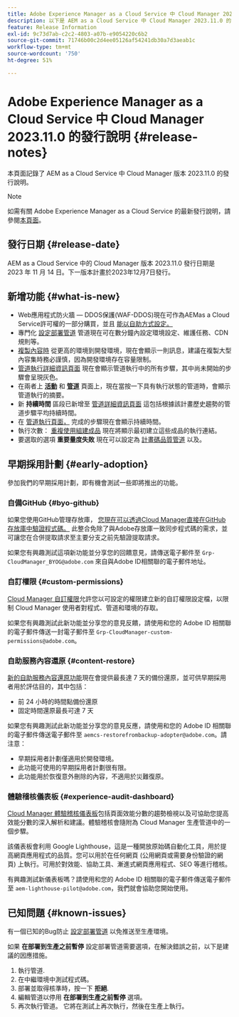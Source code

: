 ```yaml
---
title: Adobe Experience Manager as a Cloud Service 中 Cloud Manager 2023.11.0 的發行說明
description: 以下是 AEM as a Cloud Service 中 Cloud Manager 2023.11.0 的發行說明。
feature: Release Information
exl-id: 9c73d7ab-c2c2-4803-a07b-e9054220c6b2
source-git-commit: 71746b00c2d4ee05126af54241db30a7d3aeab1c
workflow-type: tm+mt
source-wordcount: '750'
ht-degree: 51%

---
```



# Adobe Experience Manager as a Cloud Service 中 Cloud Manager 2023.11.0 的發行說明 {#release-notes}

本頁面記錄了 AEM as a Cloud Service 中 Cloud Manager 版本 2023.11.0 的發行說明。

>[!NOTE]
>
>如需有關 Adobe Experience Manager as a Cloud Service 的最新發行說明，請參閱[本頁面](/help/release-notes/release-notes-cloud/release-notes-current.md)。

## 發行日期 {#release-date}

AEM as a Cloud Service 中的 Cloud Manager 版本 2023.11.0 發行日期是 2023 年 11 月 14 日。下一版本計畫於2023年12月7日發行。

## 新增功能 {#what-is-new}

* Web應用程式防火牆 — DDOS保護(WAF-DDOS)現在可作為AEMas a Cloud Service許可權的一部分購買，並且 [能以自助方式設定。](/help/implementing/cloud-manager/getting-access-to-aem-in-cloud/creating-production-programs.md)
* 專門化 [設定部署管道](/help/implementing/cloud-manager/configuring-pipelines/introduction-ci-cd-pipelines.md) 管道現在可在數分鐘內設定環境設定、維護任務、CDN規則等。
* [複製內容時](/help/implementing/developing/tools/content-copy.md) 從更高的環境到開發環境，現在會顯示一則訊息，建議在複製大型內容集時務必謹慎，因為開發環境存在容量限制。
* [管道執行詳細資訊頁面](/help/implementing/cloud-manager/configuring-pipelines/managing-pipelines.md#view-details) 現在會顯示管道執行中的所有步驟，其中尚未開始的步驟會呈現灰色。
* 在兩者上 **[活動](/help/implementing/cloud-manager/configuring-pipelines/managing-pipelines.md#activity)** 和 **[管道](/help/implementing/cloud-manager/configuring-pipelines/managing-pipelines.md#pipelines)** 頁面上，現在當按一下具有執行狀態的管道時，會顯示管道執行的摘要。
* 新 **持續時間** 區段已新增至 [管道詳細資訊頁面](/help/implementing/cloud-manager/configuring-pipelines/managing-pipelines.md#view-details) 這包括根據該計畫歷史趨勢的管道步驟平均持續時間。
* 在 [管道執行頁面，](/help/implementing/cloud-manager/configuring-pipelines/managing-pipelines.md#activity-window) 完成的步驟現在會顯示持續時間。
* 執行次數： [重複使用組建成品](/help/implementing/cloud-manager/getting-access-to-aem-in-cloud/setting-up-project.md#build-artifact-reuse) 現在將顯示最初建立這些成品的執行連結。
* 要選取的選項 **重要量度失敗** 現在可以設定為 [計畫碼品質管道](/help/implementing/cloud-manager/configuring-pipelines/configuring-non-production-pipelines.md) 以及。


## 早期採用計劃 {#early-adoption}

參加我們的早期採用計劃，即有機會測試一些即將推出的功能。

### 自備GitHub {#byo-github}

如果您使用GitHub管理存放庫， [您現在可以透過Cloud Manager直接在GitHub存放庫中驗證程式碼。](/help/implementing/cloud-manager/managing-code/byo-github.md) 此整合免除了與Adobe存放庫一致同步程式碼的需求，並可讓您在合併提取請求至主要分支之前先驗證提取請求。

如果您有興趣測試這項新功能並分享您的回饋意見，請傳送電子郵件至 `Grp-CloudManager_BYOG@adobe.com` 來自與Adobe ID相關聯的電子郵件地址。

### 自訂權限 {#custom-permissions}

[Cloud Manager 自訂權限](/help/implementing/cloud-manager/custom-permissions.md)允許您以可設定的權限建立新的自訂權限設定檔，以限制 Cloud Manager 使用者對程式、管道和環境的存取。

如果您有興趣測試此新功能並分享您的意見反饋，請使用和您的 Adobe ID 相關聯的電子郵件傳送一封電子郵件至 `Grp-CloudManager-custom-permissions@adobe.com`。

### 自助服務內容還原 {#content-restore}

[新的自助服務內容還原功能](/help/operations/restore.md)現在會提供最長達 7 天的備份還原，並可供早期採用者用於評估目的，其中包括：

* 前 24 小時的時間點備份還原
* 固定時間還原最長可達 7 天

如果您有興趣測試此新功能並分享您的意見反應，請使用和您的 Adobe ID 相關聯的電子郵件傳送電子郵件至 `aemcs-restorefrombackup-adopter@adobe.com`。請注意：

* 早期採用者計劃僅適用於開發環境。
* 此功能可使用的早期採用者計劃很有限。
* 此功能用於恢復意外刪除的內容，不適用於災難復原。

### 體驗稽核儀表板 {#experience-audit-dashboard}

[Cloud Manager 體驗稽核儀表板](/help/implementing/cloud-manager/experience-audit-dashboard.md)包括頁面效能分數的趨勢檢視以及可協助您提高效能分數的深入解析和建議。體驗稽核會隨附為 Cloud Manager 生產管道中的一個步驟。

該儀表板會利用 Google Lighthouse，這是一種開放原始碼自動化工具，用於提高網頁應用程式的品質。您可以用於在任何網頁 (公用網頁或需要身份驗證的網頁) 上執行。可用於對效能、協助工具、漸進式網頁應用程式、SEO 等進行稽核。

有興趣測試新儀表板嗎？請使用和您的 Adobe ID 相關聯的電子郵件傳送電子郵件至 `aem-lighthouse-pilot@adobe.com`，我們就會協助您開始使用。

## 已知問題 {#known-issues}

有一個已知的Bug防止 [設定部署管道](/help/implementing/cloud-manager/configuring-pipelines/introduction-ci-cd-pipelines.md##config-deployment-pipeline) 以免推送至生產環境。

如果 **在部署到生產之前暫停** 設定部署管道需要選項，在解決錯誤之前，以下是建議的因應措施。

1. 執行管道.
1. 在中繼環境中測試程式碼。
1. 部署並取得核準時，按一下 **拒絕**.
1. 編輯管道以停用 **在部署到生產之前暫停** 選項。
1. 再次執行管道。 它將在測試上再次執行，然後在生產上執行。
